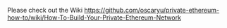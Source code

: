 Please check out the Wiki https://github.com/oscaryu/private-ethereum-how-to/wiki/How-To-Build-Your-Private-Ethereum-Network